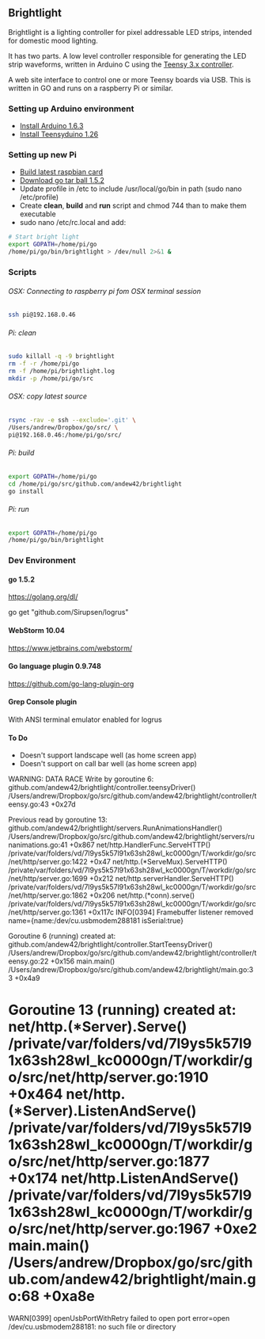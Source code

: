 ## Brightlight

Brightlight is a lighting controller for pixel addressable LED strips, intended for domestic mood lighting.

It has two parts. A low level controller responsible for generating the LED strip waveforms,
written in Arduino C using the [Teensy 3.x controller](https://www.pjrc.com/teensy/td_libs_OctoWS2811.html).

A web site interface to control one or more Teensy boards via USB. This is written in GO and
runs on a raspberry Pi or similar.

### Setting up Arduino environment

* [Install Arduino 1.6.3](https://www.arduino.cc/en/Main/OldSoftwareReleases#previous)
* [Install Teensyduino 1.26](https://www.pjrc.com/teensy/td_download.html)

### Setting up new Pi
* [Build latest raspbian card](https://www.raspberrypi.org/downloads/)
* [Download go tar ball 1.5.2](http://dave.cheney.net/unofficial-arm-tarballs)
* Update profile in /etc to include /usr/local/go/bin in path (sudo nano /etc/profile)
* Create **clean**, **build** and **run** script and chmod 744 than to make them executable
* sudo nano /etc/rc.local and add:
```bash
# Start bright light
export GOPATH=/home/pi/go
/home/pi/go/bin/brightlight > /dev/null 2>&1 &
```

### Scripts

###### OSX: Connecting to raspberry pi fom OSX terminal session
```bash
ssh pi@192.168.0.46
```

###### Pi: clean
```bash
sudo killall -q -9 brightlight
rm -f -r /home/pi/go
rm -f /home/pi/brightlight.log
mkdir -p /home/pi/go/src
```

###### OSX: copy latest source
```bash
rsync -rav -e ssh --exclude='.git' \
/Users/andrew/Dropbox/go/src/ \
pi@192.168.0.46:/home/pi/go/src/
```

###### Pi: build
```bash
export GOPATH=/home/pi/go
cd /home/pi/go/src/github.com/andew42/brightlight
go install
```

###### Pi: run
```bash
export GOPATH=/home/pi/go
/home/pi/go/bin/brightlight
```

### Dev Environment
#### go 1.5.2
https://golang.org/dl/

go get "github.com/Sirupsen/logrus"

#### WebStorm 10.04
https://www.jetbrains.com/webstorm/

#### Go language plugin 0.9.748
https://github.com/go-lang-plugin-org

#### Grep Console plugin
With ANSI terminal emulator enabled for logrus

#### To Do
* Doesn't support landscape well (as home screen app)
* Doesn't support on call bar well (as home screen app)

WARNING: DATA RACE
Write by goroutine 6:
  github.com/andew42/brightlight/controller.teensyDriver()
      /Users/andrew/Dropbox/go/src/github.com/andew42/brightlight/controller/teensy.go:43 +0x27d

Previous read by goroutine 13:
  github.com/andew42/brightlight/servers.RunAnimationsHandler()
      /Users/andrew/Dropbox/go/src/github.com/andew42/brightlight/servers/runanimations.go:41 +0x867
  net/http.HandlerFunc.ServeHTTP()
      /private/var/folders/vd/7l9ys5k57l91x63sh28wl_kc0000gn/T/workdir/go/src/net/http/server.go:1422 +0x47
  net/http.(*ServeMux).ServeHTTP()
      /private/var/folders/vd/7l9ys5k57l91x63sh28wl_kc0000gn/T/workdir/go/src/net/http/server.go:1699 +0x212
  net/http.serverHandler.ServeHTTP()
      /private/var/folders/vd/7l9ys5k57l91x63sh28wl_kc0000gn/T/workdir/go/src/net/http/server.go:1862 +0x206
  net/http.(*conn).serve()
      /private/var/folders/vd/7l9ys5k57l91x63sh28wl_kc0000gn/T/workdir/go/src/net/http/server.go:1361 +0x117c
INFO[0394] Framebuffer listener removed                  name={name:/dev/cu.usbmodem288181 isSerial:true}

Goroutine 6 (running) created at:
  github.com/andew42/brightlight/controller.StartTeensyDriver()
      /Users/andrew/Dropbox/go/src/github.com/andew42/brightlight/controller/teensy.go:22 +0x156
  main.main()
      /Users/andrew/Dropbox/go/src/github.com/andew42/brightlight/main.go:33 +0x4a9

Goroutine 13 (running) created at:
  net/http.(*Server).Serve()
      /private/var/folders/vd/7l9ys5k57l91x63sh28wl_kc0000gn/T/workdir/go/src/net/http/server.go:1910 +0x464
  net/http.(*Server).ListenAndServe()
      /private/var/folders/vd/7l9ys5k57l91x63sh28wl_kc0000gn/T/workdir/go/src/net/http/server.go:1877 +0x174
  net/http.ListenAndServe()
      /private/var/folders/vd/7l9ys5k57l91x63sh28wl_kc0000gn/T/workdir/go/src/net/http/server.go:1967 +0xe2
  main.main()
      /Users/andrew/Dropbox/go/src/github.com/andew42/brightlight/main.go:68 +0xa8e
==================
WARN[0399] openUsbPortWithRetry failed to open port      error=open /dev/cu.usbmodem288181: no such file or directory
